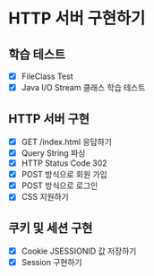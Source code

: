 # HTTP 서버 구현하기
## 학습 테스트
- [x] FileClass Test
- [x] Java I/O Stream 클래스 학습 테스트

## HTTP 서버 구현
- [x] GET /index.html 응답하기
- [x] Query String 파싱
- [x] HTTP Status Code 302
- [x] POST 방식으로 회원 가입
- [x] POST 방식으로 로그인
- [x] CSS 지원하기 

## 쿠키 및 세션 구현
- [x] Cookie JSESSIONID 값 저장하기
- [x] Session 구현하기
